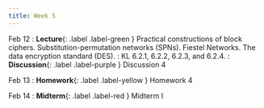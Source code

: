 ```yaml
---
title: Week 5
---
```


Feb 12
: **Lecture**{: .label .label-green } Practical constructions of block ciphers. Substitution-permutation networks (SPNs). Fiestel Networks. The data encryption standard (DES).
    : KL 6.2.1, 6.2.2, 6.2.3, and 6.2.4.
: **Discussion**{: .label .label-purple } Discussion 4

Feb 13
: **Homework**{: .label .label-yellow } Homework 4

Feb 14
: **Midterm**{: .label .label-red } Midterm I

